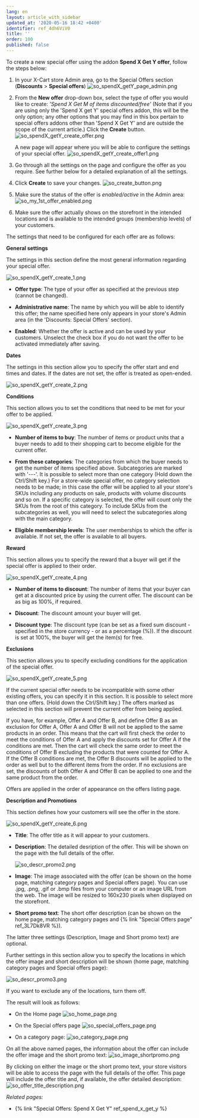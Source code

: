 ```yaml
---
lang: en
layout: article_with_sidebar
updated_at: '2020-05-16 18:42 +0400'
identifier: ref_4dh6ViV0
title: ''
order: 100
published: false
---
```

To create a new special offer using the addon **Spend X Get Y offer**, follow the steps below:

1. In your X-Cart store Admin area, go to the Special Offers section (**Discounts** > **Special offers**)
   ![so_spendX_getY_page_admin.png]({{site.baseurl}}/attachments/ref_4dh6ViV0/so_spendX_getY_page_admin.png)

2. From the **New offer** drop-down box, select the type of offer you would like to create: _'Spend X Get M of items discounted/free'_ (Note that if you are using only the 'Spend X get Y' special offers addon, this will be the only option; any other options that you may find in this box pertain to special offers addons other than 'Spend X Get Y' and are outside the scope of the current article.)  Click the **Create** button.  
   ![so_spendX_getY_create_offer.png]({{site.baseurl}}/attachments/ref_4dh6ViV0/so_spendX_getY_create_offer.png)
   
   A new page will appear where you will be able to configure the settings of your special offer.
   ![so_spendX_getY_create_offer1.png]({{site.baseurl}}/attachments/ref_4dh6ViV0/so_spendX_getY_create_offer1.png)
      
3. Go through all the settings on the page and configure the offer as you require. See further below for a detailed explanation of all the settings.
 
4. Click **Create** to save your changes. 
   ![so_create_button.png]({{site.baseurl}}/attachments/ref_5KycxjBU/so_create_button.png)

5. Make sure the status of the offer is *enabled/active* in the Admin area:
   ![so_my_1st_offer_enabled.png]({{site.baseurl}}/attachments/ref_5KycxjBU/so_my_1st_offer_enabled.png)

6. Make sure the offer actually shows on the storefront in the intended locations and is available to the intended groups (membership levels) of your customers. 



The settings that need to be configured for each offer are as follows:

**General settings**
   
The settings in this section define the most general information regarding your special offer.

  ![so_spendX_getY_create_1.png]({{site.baseurl}}/attachments/ref_4dh6ViV0/so_spendX_getY_create_1.png)


* **Offer type**: The type of your offer as specified at the previous step (cannot be changed).

* **Administrative name**: The name by which you will be able to identify this offer; the name specified here only appears in your store's Admin area (in the 'Discounts: Special Offers' section). 

* **Enabled**: Whether the offer is active and can be used by your customers. Unselect the check box if you do not want the offer to be activated immediately after saving.  


**Dates**

The settings in this section allow you to specify the offer start and end times and dates. If the dates are not set, the offer is treated as open-ended. 

  ![so_spendX_getY_create_2.png]({{site.baseurl}}/attachments/ref_4dh6ViV0/so_spendX_getY_create_2.png)


**Conditions**

This section allows you to set the conditions that need to be met for your offer to be applied.

  ![so_spendX_getY_create_3.png]({{site.baseurl}}/attachments/ref_4dh6ViV0/so_spendX_getY_create_3.png)

* **Number of items to buy**: The number of items or product units that a buyer needs to add to their shopping cart to become eligible for the current offer.

* **From these categories**: The categories from which the buyer needs to get the number of items specified above. Subcategories are marked with '---'. It is possible to select more than one category (Hold down the Ctrl/Shift key.)
For a store-wide special offer, no category selection needs to be made; in this case the offer will be applied to all your store's SKUs including any products on sale, products with volume discounts and so on. If a specific category is selected, the offer will count only the SKUs from the root of this category. To include SKUs from the subcategories as well, you will need to select the subcategories along with the main category.

* **Eligible membership levels**: The user memberships to which the offer is available. If not set, the offer is available to all buyers.
  

**Reward**

This section allows you to specify the reward that a buyer will get if the special offer is applied to their order.

  ![so_spendX_getY_create_4.png]({{site.baseurl}}/attachments/ref_4dh6ViV0/so_spendX_getY_create_4.png)

* **Number of items to discount**: The number of items that your buyer can get at a discounted price by using the current offer. The discount can be as big as 100%, if required. 

* **Discount**: The discount amount your buyer will get.

* **Discount type**: The discount type (can be set as a fixed sum discount - specified in the store currency - or as a percentage (%)). If the discount is set at 100%, the buyer will get the item(s) for free.
  

**Exclusions**

This section allows you to specify excluding conditions for the application of the special offer.

  ![so_spendX_getY_create_5.png]({{site.baseurl}}/attachments/ref_4dh6ViV0/so_spendX_getY_create_5.png)

If the current special offer needs to be incompatible with some other existing offers, you can specify it in this section. It is possible to select more than one offers. (Hold down the Ctrl/Shift key.) The offers marked as selected in this section will prevent the current offer from being applied.
  
If you have, for example, Offer A and Offer B, and define Offer B as an exclusion for Offer A, Offer A and Offer B will not be applied to the same products in an order. This means that the cart will first check the order to meet the conditions of Offer A and apply the discounts set for Offer A if the conditions are met. Then the cart will check the same order to meet the conditions of Offer B excluding the products that were counted for Offer A. If the Offer B conditions are met, the Offer B discounts will be applied to the order as well but to the different items from the order. If no exclusions are set, the discounts of both Offer A and Offer B can be applied to one and the same product from the order. 

Offers are applied in the order of appearance on the offers listing page.


**Description and Promotions**

This section defines how your customers will see the offer in the store. 
  
  ![so_spendX_getY_create_6.png]({{site.baseurl}}/attachments/ref_4dh6ViV0/so_spendX_getY_create_6.png)

* **Title**: The offer title as it will appear to your customers.

* **Description**: The detailed desription of the offer. This will be shown on the page with the full details of the offer.

  ![so_descr_promo2.png]({{site.baseurl}}/attachments/ref_5KycxjBU/so_descr_promo2.png)
  
* **Image**: The image associated with the offer (can be shown on the home page, matching category pages and Special offers page). You can use .jpg, .png, .gif or .bmp files from your computer or an image URL from the web. The image will be resized to 160x230 pixels when displayed on the storefront. 

* **Short promo text**: The short offer description (can be shown on the home page, matching category pages and {% link "Special Offers page" ref_3L7Dk8VR %}).

The latter three settings (Description, Image and Short promo text) are optional. 
 
Further settings in this section allow you to specify the locations in which the offer image and short description will be shown (home page, matching category pages and Special offers page):

  ![so_descr_promo3.png]({{site.baseurl}}/attachments/ref_5KycxjBU/so_descr_promo3.png)

If you want to exclude any of the locations, turn them off.

 
The result will look as follows:

* On the Home page
  ![so_home_page.png]({{site.baseurl}}/attachments/ref_5KycxjBU/so_home_page.png)

* On the Special offers page
  ![so_special_offers_page.png]({{site.baseurl}}/attachments/ref_5KycxjBU/so_special_offers_page.png)

* On a category page:
  ![so_category_page.png]({{site.baseurl}}/attachments/ref_5KycxjBU/so_category_page.png)
  
On all the above named pages, the information about the offer can include the offer image and the short promo text:
  ![so_image_shortpromo.png]({{site.baseurl}}/attachments/ref_5KycxjBU/so_image_shortpromo.png)
   
By clicking on either the image or the short promo text, your store visitors will be able to access the page with the full details of the offer. This page will include the offer title and, if available, the offer detailed description:
  ![so_offer_title_description.png]({{site.baseurl}}/attachments/ref_5KycxjBU/so_offer_title_description.png)


_Related pages:_
   
  * {% link "Special Offers: Spend X Get Y" ref_spend_x_get_y %}

